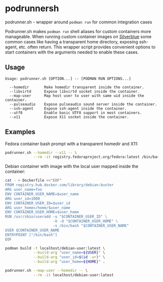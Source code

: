 # podrunnersh
podrunner.sh - wrapper around `podman run` for common integration cases

Podrunner.sh makes `podman run` shell aliases for custom containers more
manageable. When running custom container images on
[Silverblue](https://silverblue.fedoraproject.org/) some common cases like
having a transparent home directory, exposing ssh-agent, etc. often return.
This wrapper script provides convenient options to start containers with the
arguments needed to enable these cases.

## Usage

```
Usage: podrunner.sh [OPTION...] -- [PODMAN RUN OPTIONS...]

  --homedir       Make homedir transparent inside the container.
  --libvirtd      Expose libvirtd socket inside the container.
  --map-user      Map host user to user with same uid inside the container.
  --pulseaudio    Expose pulseaudio sound server inside the container.
  --ssh-agent     Expose ssh-agent inside the container.
  --utf8          Enable basic UTF8 support in most containers.
  --x11           Expose X11 socket inside the container.
```

## Examples

Fedora container bash prompt with a transparent homedir and X11:

```sh
podrunner.sh --homedir --x11 -- \
             --rm -it registry.fedoraproject.org/fedora:latest /bin/bash
```

Debian container with image with the local user mapped inside the container:

```sh
cat - > Dockerfile <<"EOF"
FROM registry.hub.docker.com/library/debian:buster
ARG user_name=foo
ENV CONTAINER_USER_NAME=$user_name
ARG user_id=1000
ENV CONTAINER_USER_ID=$user_id
ARG user_home=/home/$user_name
ENV CONTAINER_USER_HOME=$user_home
RUN /usr/sbin/useradd -u "$CONTAINER_USER_ID" \
                      -U -d "$CONTAINER_USER_HOME" \
                      -s /bin/bash "$CONTAINER_USER_NAME"
USER $CONTAINER_USER_NAME
ENTRYPOINT ["/bin/bash"]
EOF

podman build -t localhost/debian-user:latest \
             --build-arg "user_name=${USER}" \
             --build-arg "user_id=$(id -ur)" \
             --build-arg "user_home=${HOME}" .

podrunner.sh --map-user --homedir -- \
             --rm -it localhost/debian-user:latest
```
